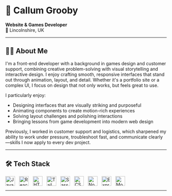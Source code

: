 # 👋 Callum Grooby

**Website & Games Developer**  
📍 Lincolnshire, UK

---

## 👨‍💻 About Me

I'm a front-end developer with a background in games design and customer support, combining creative problem-solving with visual storytelling and interactive design. I enjoy crafting smooth, responsive interfaces that stand out through animation, layout, and detail. Whether it's a portfolio site or a complex UI, I focus on design that not only works, but feels great to use.

I particularly enjoy:
- Designing interfaces that are visually striking and purposeful
- Animating components to create motion-rich experiences
- Solving layout challenges and polishing interactions
- Bringing lessons from game development into modern web design

Previously, I worked in customer support and logistics, which sharpened my ability to work under pressure, troubleshoot fast, and communicate clearly—skills I now apply to every dev project.

---

## 🛠 Tech Stack

<img align="left" alt="JavaScript" width="30px" style="padding-right:10px;" src="https://cdn.jsdelivr.net/gh/devicons/devicon@latest/icons/javascript/javascript-original.svg" />
<img align="left" alt="React" width="30px" style="padding-right:10px;" src="https://cdn.jsdelivr.net/gh/devicons/devicon@latest/icons/react/react-original.svg" />
<img align="left" alt="HTML" width="30px" style="padding-right:10px;" src="https://cdn.jsdelivr.net/gh/devicons/devicon@latest/icons/html5/html5-original.svg" />
<img align="left" alt="Tailwind CSS" width="30px" style="padding-right:10px;" src="https://cdn.jsdelivr.net/gh/devicons/devicon@latest/icons/tailwindcss/tailwindcss-original.svg" />
<img align="left" alt="Sass" width="30px" style="padding-right:10px;" src="https://cdn.jsdelivr.net/gh/devicons/devicon@latest/icons/sass/sass-original.svg" />
<img align="left" alt="CSS" width="30px" style="padding-right:10px;" src="https://cdn.jsdelivr.net/gh/devicons/devicon@latest/icons/css3/css3-original.svg" />
<img align="left" alt="Node.js" width="30px" style="padding-right:10px;" src="https://cdn.jsdelivr.net/gh/devicons/devicon@latest/icons/nodejs/nodejs-plain-wordmark.svg" />
<img align="left" alt="Express" width="30px" style="padding-right:10px;" src="https://cdn.jsdelivr.net/gh/devicons/devicon@latest/icons/express/express-original.svg" />
<img align="left" alt="MongoDB" width="30px" style="padding-right:10px;" src="https://cdn.jsdelivr.net/gh/devicons/devicon@latest/icons/mongodb/mongodb-plain-wordmark.svg" />
<br clear="left" />

---
